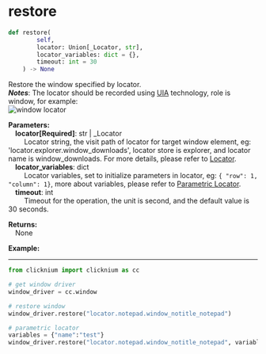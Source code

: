 # restore

```python
def restore(
        self, 
        locator: Union[_Locator, str],
        locator_variables: dict = {}, 
        timeout: int = 30
    ) -> None
```  

Restore the window specified by locator.    
***Notes***: The locator should be recorded using [UIA](../../../concepts/uia.md) technology, role is window, for example:  
        ![window locator](../../../img/window_locator.png) 

**Parameters:**  
    &emsp;**locator[Required]**: str | _Locator   
        &emsp;&emsp; Locator string, the visit path of locator for target window element, eg: 'locator.explorer.window_downloads', locator store is explorer, and locator name is window_downloads. For more details, please refer to [Locator](./../../../concepts/locator.md).   
    &emsp;**locator_variables**: dict  
        &emsp;&emsp; Locator variables, set to initialize parameters in locator, eg: `{ "row": 1,  "column": 1}`, more about variables, please refer to [Parametric Locator](./../../../concepts/locator.md#parametric-locator).  
    &emsp;**timeout**: int  
        &emsp;&emsp; Timeout for the operation, the unit is second, and the default value is 30 seconds.

**Returns:**  
    &emsp;None

**Example:**
***
```python
from clicknium import clicknium as cc

# get window driver
window_driver = cc.window

# restore window
window_driver.restore("locator.notepad.window_notitle_notepad")

# parametric locator
variables = {"name":"test"}
window_driver.restore("locator.notepad.window_notitle_notepad", variables)
```